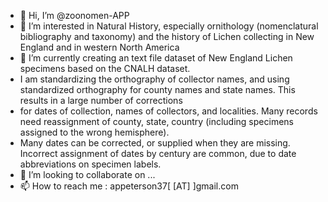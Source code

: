 - 👋 Hi, I’m @zoonomen-APP
- 👀 I’m interested in Natural History, especially ornithology (nomenclatural bibliography and taxonomy) and the history of Lichen collecting in New England and in western North America
- 🌱 I’m currently creating an text file dataset of New England Lichen specimens based on the CNALH dataset.
-  I am standardizing the orthography of collector names, and using standardized orthography for county names and state names. This results in a large number of corrections
-  for dates of collection, names of collectors, and localities. Many records need reassignment of county, state, country (including specimens assigned to the wrong hemisphere).
-  Many dates can be corrected, or supplied when they are missing. Incorrect assignment of dates by century are common, due to date abbreviations on specimen labels.
- 💞️ I’m looking to collaborate on ...
- 📫 How to reach me : appeterson37[ [AT] ]gmail.com

<!---
zoonomen-APP/zoonomen-APP is a ✨ special ✨ repository because its `README.md` (this file) appears on your GitHub profile.
You can click the Preview link to take a look at your changes.
--->
